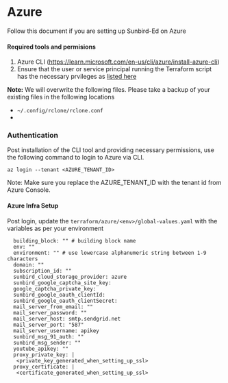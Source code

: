 # Azure

Follow this document if you are setting up Sunbird-Ed on Azure

#### Required tools and permisions
1. Azure CLI (https://learn.microsoft.com/en-us/cli/azure/install-azure-cli)
2. Ensure that the user or service principal running the Terraform script has the necessary prvileges as [listed here](https://registry.terraform.io/providers/hashicorp/azuread/latest/docs/resources/application#api-permissions)

**Note:**
We will overwrite the following files. Please take a backup of your existing files in the following locations
- `~/.config/rclone/rclone.conf`
- 

### Authentication

Post installation of the CLI tool and providing necessary permissions, use the following command to login to Azure via CLI. 

```
az login --tenant <AZURE_TENANT_ID>
```

Note: Make sure you replace the AZURE_TENANT_ID with the tenant id from Azure Console. 

#### Azure Infra Setup

Post login, update the `terraform/azure/<env>/global-values.yaml` with the variables as per your environment

```
  building_block: "" # building block name
  env: "" 
  environment: "" # use lowercase alphanumeric string between 1-9 characters
  domain: ""
  subscription_id: ""
  sunbird_cloud_storage_provider: azure 
  sunbird_google_captcha_site_key: 
  google_captcha_private_key: 
  sunbird_google_oauth_clientId: 
  sunbird_google_oauth_clientSecret: 
  mail_server_from_email: ""
  mail_server_password: ""
  mail_server_host: smtp.sendgrid.net
  mail_server_port: "587"
  mail_server_username: apikey
  sunbird_msg_91_auth: ""
  sunbird_msg_sender: ""
  youtube_apikey: ""
  proxy_private_key: |
   <private_key_generated_when_setting_up_ssl>
  proxy_certificate: |
   <certificate_generated_when_setting_up_ssl>
```

